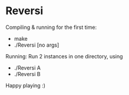 # Reversi

Compiling & running for the first time:
* make
* ./Reversi [no args]

Running:
Run 2 instances in one directory, using
* ./Reversi A
* ./Reversi B

Happy playing :)
